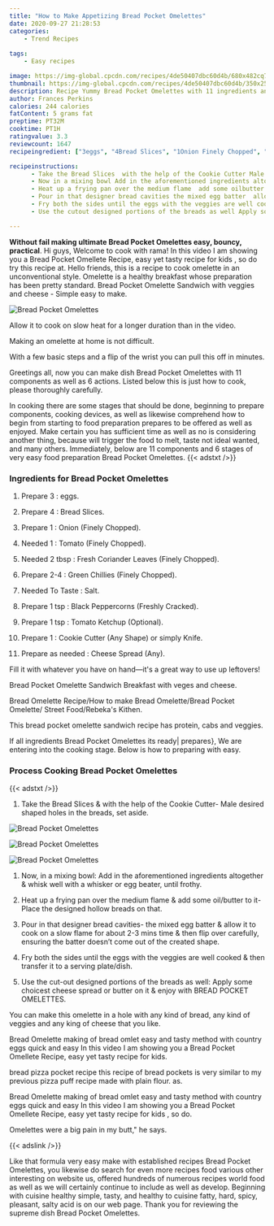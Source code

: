 ```yaml
---
title: "How to Make Appetizing Bread Pocket Omelettes"
date: 2020-09-27 21:28:53
categories:
    - Trend Recipes
    
tags:
    - Easy recipes

image: https://img-global.cpcdn.com/recipes/4de50407dbc60d4b/680x482cq70/bread-pocket-omelettes-recipe-main-photo.jpg
thumbnail: https://img-global.cpcdn.com/recipes/4de50407dbc60d4b/350x250cq70/bread-pocket-omelettes-recipe-main-photo.jpg
description: Recipe Yummy Bread Pocket Omelettes with 11 ingredients and 6 stages of easy cooking.
author: Frances Perkins
calories: 244 calories
fatContent: 5 grams fat
preptime: PT32M
cooktime: PT1H
ratingvalue: 3.3
reviewcount: 1647
recipeingredient: ["3eggs", "4Bread Slices", "1Onion Finely Chopped", "1Tomato Finely Chopped", "2 tbspFresh Coriander Leaves Finely Chopped", "2-4Green Chillies Finely Chopped", "To TasteSalt", "1 tspBlack Peppercorns Freshly Cracked", "1 tspTomato Ketchup Optional", "1Cookie Cutter Any Shape or simply Knife", "as neededCheese Spread Any"]

recipeinstructions: 
      - Take the Bread Slices  with the help of the Cookie Cutter Male desired shaped holes in the breads set aside 
      - Now in a mixing bowl Add in the aforementioned ingredients altogether  whisk well with a whisker or egg beater until frothy 
      - Heat up a frying pan over the medium flame  add some oilbutter to it Place the designed hollow breads on that 
      - Pour in that designer bread cavities the mixed egg batter  allow it to cook on a slow flame for about 23 mins time  then flip over carefully ensuring the batter doesnt come out of the created shape 
      - Fry both the sides until the eggs with the veggies are well cooked  then transfer it to a serving platedish 
      - Use the cutout designed portions of the breads as well Apply some choicest cheese spread or butter on it  enjoy with BREAD POCKET OMELETTES

---
```




**Without fail making ultimate Bread Pocket Omelettes easy, bouncy, practical**. Hi guys, Welcome to cook with rama! In this video I am showing you a Bread Pocket Omellete Recipe, easy yet tasty recipe for kids , so do try this recipe at. Hello friends, this is a recipe to cook omelette in an unconventional style. Omelette is a healthy breakfast whose preparation has been pretty standard. Bread Pocket Omelette Sandwich with veggies and cheese - Simple easy to make.


![Bread Pocket Omelettes](https://img-global.cpcdn.com/recipes/4de50407dbc60d4b/680x482cq70/bread-pocket-omelettes-recipe-main-photo.jpg "Bread Pocket Omelettes")



Allow it to cook on slow heat for a longer duration than in the video.

Making an omelette at home is not difficult.

With a few basic steps and a flip of the wrist you can pull this off in minutes.


Greetings all, now you can make dish Bread Pocket Omelettes with 11 components as well as 6 actions. Listed below this is just how to cook, please thoroughly carefully.

In cooking there are some stages that should be done, beginning to prepare components, cooking devices, as well as likewise comprehend how to begin from starting to food preparation prepares to be offered as well as enjoyed. Make certain you has sufficient time as well as no is considering another thing, because will trigger the food to melt, taste not ideal wanted, and many others. Immediately, below are 11 components and 6 stages of very easy food preparation Bread Pocket Omelettes.
{{< adstxt />}}

### Ingredients for Bread Pocket Omelettes


1. Prepare 3 : eggs.

1. Prepare 4 : Bread Slices.

1. Prepare 1 : Onion (Finely Chopped).

1. Needed 1 : Tomato (Finely Chopped).

1. Needed 2 tbsp : Fresh Coriander Leaves (Finely Chopped).

1. Prepare 2-4 : Green Chillies (Finely Chopped).

1. Needed To Taste : Salt.

1. Prepare 1 tsp : Black Peppercorns (Freshly Cracked).

1. Prepare 1 tsp : Tomato Ketchup (Optional).

1. Prepare 1 : Cookie Cutter (Any Shape) or simply Knife.

1. Prepare as needed : Cheese Spread (Any).


Fill it with whatever you have on hand—it&#39;s a great way to use up leftovers!

Bread Pocket Omelette Sandwich Breakfast with veges and cheese.

Bread Omelette Recipe/How to make Bread Omelette/Bread Pocket Omelette/ Street Food/Rebeka&#39;s Kithen.

This bread pocket omelette sandwich recipe has protein, cabs and veggies.


If all ingredients Bread Pocket Omelettes its ready| prepares}, We are entering into the cooking stage. Below is how to preparing with easy.

### Process Cooking Bread Pocket Omelettes

{{< adstxt />}}


1. Take the Bread Slices &amp; with the help of the Cookie Cutter- Male desired shaped holes in the breads, set aside.



![Bread Pocket Omelettes](https://img-global.cpcdn.com/steps/94fdd03b6e9b54bd/160x128cq70/bread-pocket-omelettes-recipe-step-1-photo.jpg" "Bread Pocket Omelettes")

![Bread Pocket Omelettes](https://img-global.cpcdn.com/steps/2eb1e47c22475fa1/160x128cq70/bread-pocket-omelettes-recipe-step-1-photo.jpg" "Bread Pocket Omelettes")

![Bread Pocket Omelettes](https://img-global.cpcdn.com/steps/48ef3eb4ce1e7aee/160x128cq70/bread-pocket-omelettes-recipe-step-1-photo.jpg" "Bread Pocket Omelettes")



1. Now, in a mixing bowl: Add in the aforementioned ingredients altogether &amp; whisk well with a whisker or egg beater, until frothy.



1. Heat up a frying pan over the medium flame &amp; add some oil/butter to it- Place the designed hollow breads on that.



1. Pour in that designer bread cavities- the mixed egg batter &amp; allow it to cook on a slow flame for about 2-3 mins time &amp; then flip over carefully, ensuring the batter doesn’t come out of the created shape.



1. Fry both the sides until the eggs with the veggies are well cooked &amp; then transfer it to a serving plate/dish.



1. Use the cut-out designed portions of the breads as well: Apply some choicest cheese spread or butter on it &amp; enjoy with BREAD POCKET OMELETTES.




You can make this omelette in a hole with any kind of bread, any kind of veggies and any king of cheese that you like.

Bread Omelette making of bread omlet easy and tasty method with country eggs quick and easy In this video I am showing you a Bread Pocket Omellete Recipe, easy yet tasty recipe for kids.

bread pizza pocket recipe this recipe of bread pockets is very similar to my previous pizza puff recipe made with plain flour. as.

Bread Omelette making of bread omlet easy and tasty method with country eggs quick and easy In this video I am showing you a Bread Pocket Omellete Recipe, easy yet tasty recipe for kids , so do.

Omelettes were a big pain in my butt,&#34; he says.


{{< adslink />}}

Like that formula very easy make with established recipes Bread Pocket Omelettes, you likewise do search for even more recipes food various other interesting on website us, offered hundreds of numerous recipes world food as well as we will certainly continue to include as well as develop. Beginning with cuisine healthy simple, tasty, and healthy to cuisine fatty, hard, spicy, pleasant, salty acid is on our web page. Thank you for reviewing the supreme dish Bread Pocket Omelettes.
